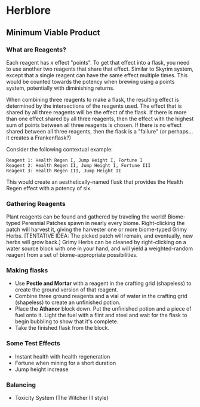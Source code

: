 # Herblore

## Minimum Viable Product

### What are Reagents?

Each reagent has *x* effect "points". To get that effect into a flask, you need to use another two reagents that share that effect. Similar to Skyrim system, except that a single reagent can have the same effect multiple times. This would be counted towards the potency when brewing using a points system, potentially with diminishing returns.

When combining three reagents to make a flask, the resulting effect is determined by the intersections of the reagents used. The effect that is shared by all three reagents will be the effect of the flask. If there is more than one effect shared by all three reagents, then the effect with the highest sum of points between all three reagents is chosen. If there is no effect shared between all three reagents, then the flask is a "failure" (or perhaps... it creates a Frankenflask?)

Consider the following contextual example:

```
Reagent 1: Health Regen I, Jump Height I, Fortune I
Reagent 2: Health Regen II, Jump Height I, Fortune III
Reagent 3: Health Regen III, Jump Height II
```

This would create an aesthetically-named flask that provides the Health Regen effect with a potency of six.

### Gathering Reagents

Plant reagents can be found and gathered by traveling the world! Biome-typed Perennial Patches spawn in nearly every biome. Right-clicking the patch will harvest it, giving the harvester one or more biome-typed Grimy Herbs. [TENTATIVE IDEA: The picked patch will remain, and eventually, new herbs will grow back.] Grimy Herbs can be cleaned by right-clicking on a water source block with one in your hand, and will yield a weighted-random reagent from a set of biome-appropriate possibilities.

### Making flasks

* Use **Pestle and Mortar** with a reagent in the crafting grid (shapeless) to create the ground version of that reagent.
* Combine three ground reagents and a vial of water in the crafting grid (shapeless) to create an unfinished potion.
* Place the **Athanor** block down. Put the unfinished potion and a piece of fuel onto it. Light the fuel with a flint and steel and wait for the flask to begin bubbling to show that it's complete.
* Take the finished flask from the block.

### Some Test Effects

* Instant health with health regeneration
* Fortune when mining for a short duration
* Jump height increase

### Balancing

* Toxicity System (The Witcher III style)

